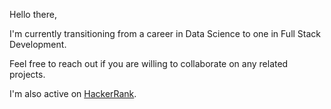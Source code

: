 Hello there,

I'm currently transitioning from a career in Data Science to one in Full Stack Development.

Feel free to reach out if you are willing to collaborate on any related projects.

I'm also active on <a href=https://www.hackerrank.com/matheus_raposo>HackerRank<a>.

<!---
mraposodea2016/mraposodea2016 is a ✨ special ✨ repository because its `README.md` (this file) appears on your GitHub profile.
You can click the Preview link to take a look at your changes.
--->
